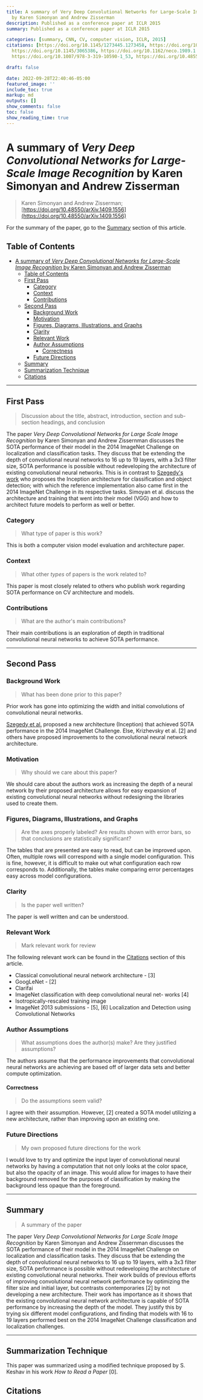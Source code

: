 ```yaml
---
title: A summary of Very Deep Convolutional Networks for Large-Scale Image Recognition
  by Karen Simonyan and Andrew Zisserman
description: Published as a conference paper at ICLR 2015
summary: Published as a conference paper at ICLR 2015

categories: [summary, CNN, CV, computer vision, ICLR, 2015]
citations: [https://doi.org/10.1145/1273445.1273458, https://doi.org/10.48550/arXiv.1409.1556,
  https://doi.org/10.1145/3065386, https://doi.org/10.1162/neco.1989.1.4.541, https://doi.org/10.1145/3065386,
  https://doi.org/10.1007/978-3-319-10590-1_53, https://doi.org/10.48550/arXiv.1312.6229]

draft: false

date: 2022-09-28T22:40:46-05:00
featured_image: ''
include_toc: true
markup: md
outputs: []
show_comments: false
toc: false
show_reading_time: true
---
```


# A summary of *Very Deep Convolutional Networks for Large-Scale Image Recognition* by Karen Simonyan and Andrew Zisserman

> Karen Simonyan and Andrew Zisserman;
> [https://doi.org/10.48550/arXiv.1409.1556](https://doi.org/10.48550/arXiv.1409.1556)

For the summary of the paper, go to the [Summary](#summary) section of this
article.

## Table of Contents

- [A summary of *Very Deep Convolutional Networks for Large-Scale Image Recognition* by Karen Simonyan and Andrew Zisserman](#a-summary-of-very-deep-convolutional-networks-for-large-scale-image-recognition-by-karen-simonyan-and-andrew-zisserman)
  - [Table of Contents](#table-of-contents)
  - [First Pass](#first-pass)
    - [Category](#category)
    - [Context](#context)
    - [Contributions](#contributions)
  - [Second Pass](#second-pass)
    - [Background Work](#background-work)
    - [Motivation](#motivation)
    - [Figures, Diagrams, Illustrations, and Graphs](#figures-diagrams-illustrations-and-graphs)
    - [Clarity](#clarity)
    - [Relevant Work](#relevant-work)
    - [Author Assumptions](#author-assumptions)
      - [Correctness](#correctness)
    - [Future Directions](#future-directions)
  - [Summary](#summary)
  - [Summarization Technique](#summarization-technique)
  - [Citations](#citations)

______________________________________________________________________

## First Pass

> Discussion about the title, abstract, introduction, section and sub-section
> headings, and conclusion

The paper *Very Deep Convolutional Networks for Large Scale Image Recognition*
by Karen Simonyan and Andrew Zissernman discusses the SOTA performance of their
model in the 2014 ImageNet Challenge on localization and classification tasks.
They discuss that be extending the depth of convolutional neural networks to 16
up to 19 layers, with a 3x3 filter size, SOTA performance is possible without
redeveloping the architecture of existing convolutional neural networks. This is
in contrast to [Szegedy's work](going-deeper-with-convolutions.md) who proposes
the Inception architecture for classification and object detection; with which
the reference implementation also came first in the 2014 ImageNet Challenge in
its respective tasks. Simoyan et al. discuss the architecture and training that
went into their model (VGG) and how to architect future models to perform as
well or better.

### Category

> What type of paper is this work?

This is both a computer vision model evaluation and architecture paper.

### Context

> What other *types* of papers is the work related to?

This paper is most closely related to others who publish work regarding SOTA
performance on CV architecture and models.

### Contributions

> What are the author's main contributions?

Their main contributions is an exploration of depth in traditional convolutional
neural networks to achieve SOTA performance.

______________________________________________________________________

## Second Pass

### Background Work

> What has been done prior to this paper?

Prior work has gone into optimizing the width and initial convolutions of
convolutional neural networks.

[Szegedy et al.](going-deeper-with-convolutions.md) proposed a new architecture
(Inception) that achieved SOTA performance in the 2014 ImageNet Challenge. Else,
Krizhevsky et al. \[2\] and others have proposed improvements to the
convolutional neural network architecture.

### Motivation

> Why should we care about this paper?

We should care about the authors work as increasing the depth of a neural
network by their proposed architecture allows for easy expansion of existing
convolutional neural networks without redesigning the libraries used to create
them.

### Figures, Diagrams, Illustrations, and Graphs

> Are the axes properly labeled? Are results shown with error bars, so that
> conclusions are statistically significant?

The tables that are presented are easy to read, but can be improved upon. Often,
multiple rows will correspond with a single model configuration. This is fine,
however, it is difficult to make out what configuration each row corresponds to.
Additionally, the tables make comparing error percentages easy across model
configurations.

### Clarity

> Is the paper well written?

The paper is well written and can be understood.

### Relevant Work

> Mark relevant work for review

The following relevant work can be found in the [Citations](#citations) section
of this article.

- Classical convolutional neural network architecture - \[3\]
- GoogLeNet - \[2\]
- Clarifai
- ImageNet classification with deep convolutional neural net- works \[4\]
- Isotropically-rescaled training image
- ImageNet 2013 submissions - \[5\], \[6\] Localization and Detection using
  Convolutional Networks

### Author Assumptions

> What assumptions does the author(s) make? Are they justified assumptions?

The authors assume that the performance improvements that convolutional neural
networks are achieving are based off of larger data sets and better compute
optimization.

#### Correctness

> Do the assumptions seem valid?

I agree with their assumption. However, \[2\] created a SOTA model utilizing a
new architecture, rather than improving upon an existing one.

### Future Directions

> My own proposed future directions for the work

I would love to try and optimize the input layer of convolutional neural
networks by having a computation that not only looks at the color space, but
also the opacity of an image. This would allow for images to have their
background removed for the purposes of classification by making the background
less opaque than the foreground.

______________________________________________________________________

## Summary

> A summary of the paper

The paper *Very Deep Convolutional Networks for Large Scale Image Recognition*
by Karen Simonyan and Andrew Zissernman discusses the SOTA performance of their
model in the 2014 ImageNet Challenge on localization and classification tasks.
They discuss that be extending the depth of convolutional neural networks to 16
up to 19 layers, with a 3x3 filter size, SOTA performance is possible without
redeveloping the architecture of existing convolutional neural networks. Their
work builds of previous efforts of improving convolutional neural network
performance by optimizing the filter size and initial layer, but contrasts
contemporaries \[2\] by not developing a new architecture. Their work has
importance as it shows that the existing convolutional neural network
architecture is capable of SOTA performance by increasing the depth of the
model. They justify this by trying six different model configurations, and
finding that models with 16 to 19 layers performed best on the 2014 ImageNet
Challenge classification and localization challenges.

______________________________________________________________________

## Summarization Technique

This paper was summarized using a modified technique proposed by S. Keshav in
his work *How to Read a Paper* \[0\].

## Citations
